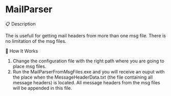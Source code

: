 # MailParser
📋 Description

The is usefull for getting mail headers from more than one msg file. There is no limitation of the msg files.

🚀 How It Works

1. Change the configuration file with the right path where you are going to place msg files.
2. Run the MailParserFromMsgFiles.exe and you will receive an ouput with the place when the MessageHeaderData.txt (the file containing all message headers) is located. All message headers from the msg files will be appended in this file.
